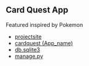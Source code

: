 ## Card Quest App
Featured inspired by Pokemon

- [projectsite](./projectsite)
- [cardquest (App_name)](./cardquest)
- [db.sqlite3](./db.sqlite3)
- [manage.py](./manage.py)
